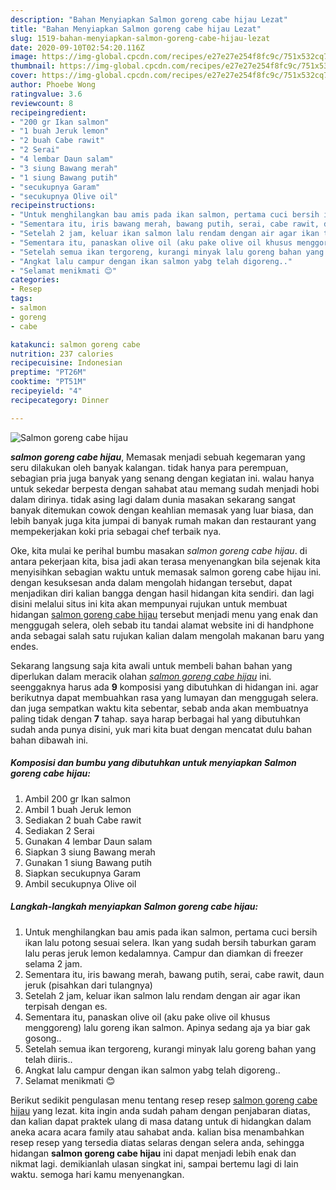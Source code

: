 ```yaml
---
description: "Bahan Menyiapkan Salmon goreng cabe hijau Lezat"
title: "Bahan Menyiapkan Salmon goreng cabe hijau Lezat"
slug: 1519-bahan-menyiapkan-salmon-goreng-cabe-hijau-lezat
date: 2020-09-10T02:54:20.116Z
image: https://img-global.cpcdn.com/recipes/e27e27e254f8fc9c/751x532cq70/salmon-goreng-cabe-hijau-foto-resep-utama.jpg
thumbnail: https://img-global.cpcdn.com/recipes/e27e27e254f8fc9c/751x532cq70/salmon-goreng-cabe-hijau-foto-resep-utama.jpg
cover: https://img-global.cpcdn.com/recipes/e27e27e254f8fc9c/751x532cq70/salmon-goreng-cabe-hijau-foto-resep-utama.jpg
author: Phoebe Wong
ratingvalue: 3.6
reviewcount: 8
recipeingredient:
- "200 gr Ikan salmon"
- "1 buah Jeruk lemon"
- "2 buah Cabe rawit"
- "2 Serai"
- "4 lembar Daun salam"
- "3 siung Bawang merah"
- "1 siung Bawang putih"
- "secukupnya Garam"
- "secukupnya Olive oil"
recipeinstructions:
- "Untuk menghilangkan bau amis pada ikan salmon, pertama cuci bersih ikan lalu potong sesuai selera. Ikan yang sudah bersih taburkan garam lalu peras jeruk lemon kedalamnya. Campur dan diamkan di freezer selama 2 jam."
- "Sementara itu, iris bawang merah, bawang putih, serai, cabe rawit, daun jeruk (pisahkan dari tulangnya)"
- "Setelah 2 jam, keluar ikan salmon lalu rendam dengan air agar ikan terpisah dengan es."
- "Sementara itu, panaskan olive oil (aku pake olive oil khusus menggoreng) lalu goreng ikan salmon. Apinya sedang aja ya biar gak gosong.."
- "Setelah semua ikan tergoreng, kurangi minyak lalu goreng bahan yang telah diiris.."
- "Angkat lalu campur dengan ikan salmon yabg telah digoreng.."
- "Selamat menikmati 😊"
categories:
- Resep
tags:
- salmon
- goreng
- cabe

katakunci: salmon goreng cabe 
nutrition: 237 calories
recipecuisine: Indonesian
preptime: "PT26M"
cooktime: "PT51M"
recipeyield: "4"
recipecategory: Dinner

---
```



![Salmon goreng cabe hijau](https://img-global.cpcdn.com/recipes/e27e27e254f8fc9c/751x532cq70/salmon-goreng-cabe-hijau-foto-resep-utama.jpg)

<b><i>salmon goreng cabe hijau</i></b>, Memasak menjadi sebuah kegemaran yang seru dilakukan oleh banyak kalangan. tidak hanya para perempuan, sebagian pria juga banyak yang senang dengan kegiatan ini. walau hanya untuk sekedar berpesta dengan sahabat atau memang sudah menjadi hobi dalam dirinya. tidak asing lagi dalam dunia masakan sekarang sangat banyak ditemukan cowok dengan keahlian memasak yang luar biasa, dan lebih banyak juga kita jumpai di banyak rumah makan dan restaurant yang mempekerjakan koki pria sebagai chef terbaik nya.

Oke, kita mulai ke perihal bumbu masakan <i>salmon goreng cabe hijau</i>. di antara pekerjaan kita, bisa jadi akan terasa menyenangkan bila sejenak kita menyisihkan sebagian waktu untuk memasak salmon goreng cabe hijau ini. dengan kesuksesan anda dalam mengolah hidangan tersebut, dapat menjadikan diri kalian bangga dengan hasil hidangan kita sendiri. dan lagi disini melalui situs ini kita akan mempunyai rujukan untuk membuat hidangan <u>salmon goreng cabe hijau</u> tersebut menjadi menu yang enak dan menggugah selera, oleh sebab itu tandai alamat website ini di handphone anda sebagai salah satu rujukan kalian dalam mengolah makanan baru yang endes.




Sekarang langsung saja kita awali untuk membeli bahan bahan yang diperlukan dalam meracik olahan <u><i>salmon goreng cabe hijau</i></u> ini. seenggaknya harus ada <b>9</b> komposisi yang dibutuhkan di hidangan ini. agar berikutnya dapat membuahkan rasa yang lumayan dan menggugah selera. dan juga sempatkan waktu kita sebentar, sebab anda akan membuatnya paling tidak dengan <b>7</b> tahap. saya harap berbagai hal yang dibutuhkan sudah anda punya disini, yuk mari kita buat dengan mencatat dulu bahan bahan dibawah ini.

<!--inarticleads1-->

##### Komposisi dan bumbu yang dibutuhkan untuk menyiapkan Salmon goreng cabe hijau:

1. Ambil 200 gr Ikan salmon
1. Ambil 1 buah Jeruk lemon
1. Sediakan 2 buah Cabe rawit
1. Sediakan 2 Serai
1. Gunakan 4 lembar Daun salam
1. Siapkan 3 siung Bawang merah
1. Gunakan 1 siung Bawang putih
1. Siapkan secukupnya Garam
1. Ambil secukupnya Olive oil




<!--inarticleads2-->

##### Langkah-langkah menyiapkan Salmon goreng cabe hijau:

1. Untuk menghilangkan bau amis pada ikan salmon, pertama cuci bersih ikan lalu potong sesuai selera. Ikan yang sudah bersih taburkan garam lalu peras jeruk lemon kedalamnya. Campur dan diamkan di freezer selama 2 jam.
1. Sementara itu, iris bawang merah, bawang putih, serai, cabe rawit, daun jeruk (pisahkan dari tulangnya)
1. Setelah 2 jam, keluar ikan salmon lalu rendam dengan air agar ikan terpisah dengan es.
1. Sementara itu, panaskan olive oil (aku pake olive oil khusus menggoreng) lalu goreng ikan salmon. Apinya sedang aja ya biar gak gosong..
1. Setelah semua ikan tergoreng, kurangi minyak lalu goreng bahan yang telah diiris..
1. Angkat lalu campur dengan ikan salmon yabg telah digoreng..
1. Selamat menikmati 😊




Berikut sedikit pengulasan menu tentang resep resep <u>salmon goreng cabe hijau</u> yang lezat. kita ingin anda sudah paham dengan penjabaran diatas, dan kalian dapat praktek ulang di masa datang untuk di hidangkan dalam aneka acara acara family atau sahabat anda. kalian bisa menambahkan resep resep yang tersedia diatas selaras dengan selera anda, sehingga hidangan <b>salmon goreng cabe hijau</b> ini dapat menjadi lebih enak dan nikmat lagi. demikianlah ulasan singkat ini, sampai bertemu lagi di lain waktu. semoga hari kamu menyenangkan.
